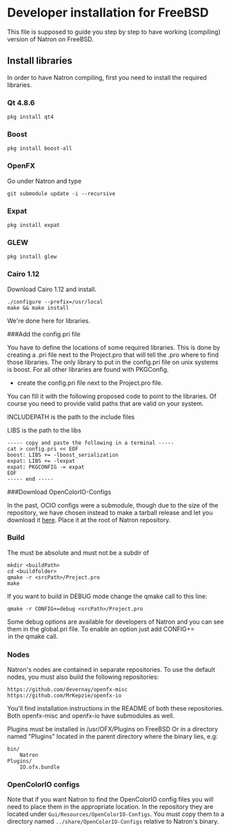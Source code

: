 Developer installation for FreeBSD
==================================

This file is supposed to guide you step by step to have working (compiling) version of
Natron on FreeBSD. 

## Install libraries

In order to have Natron compiling, first you need to install the required libraries.

### Qt 4.8.6

```
pkg install qt4
```

### Boost

```
pkg install boost-all
```

### OpenFX

Go under Natron and type

    git submodule update -i --recursive

### Expat

```
pkg install expat
```

### GLEW

```
pkg install glew
```

### Cairo 1.12

Download Cairo 1.12 and install.

```
./configure --prefix=/usr/local
make && make install
```

We're done here for libraries.

###Add the config.pri file

You have to define the locations of some required libraries.
This is done by creating a .pri file next to the Project.pro that will tell the .pro
where to find those libraries.
The only library to put in the config.pri file on unix systems is boost.
For all other libraries are found with PKGConfig.


- create the config.pri file next to the Project.pro file.

You can fill it with the following proposed code to point to the libraries.
 Of course you need to provide valid paths that are valid on your system.

INCLUDEPATH is the path to the include files

LIBS is the path to the libs

    ----- copy and paste the following in a terminal -----
    cat > config.pri << EOF
    boost: LIBS += -lboost_serialization
    expat: LIBS += -lexpat
    expat: PKGCONFIG -= expat
    EOF
    ----- end -----

###Download OpenColorIO-Configs

In the past, OCIO configs were a submodule, though due to the size of the repository, we have chosen instead
to make a tarball release and let you download it [here](https://github.com/MrKepzie/OpenColorIO-Configs/archive/Natron-v2.0.tar.gz).
Place it at the root of Natron repository.

### Build

The <srcPath> must be absolute and <buildPath> must not be a subdir of <srcPath>

    mkdir <buildPath>
    cd <buildfolder>
    qmake -r <srcPath>/Project.pro
    make

If you want to build in DEBUG mode change the qmake call to this line:

    qmake -r CONFIG+=debug <srcPath>/Project.pro

Some debug options are available for developers of Natron and you can see them in the
global.pri file. To enable an option just add CONFIG+=<option> in the qmake call.

### Nodes

Natron's nodes are contained in separate repositories. To use the default nodes, you must also build the following repositories:

    https://github.com/devernay/openfx-misc
    https://github.com/MrKepzie/openfx-io

You'll find installation instructions in the README of both these repositories. Both openfx-misc and openfx-io have submodules as well.

Plugins must be installed in /usr/OFX/Plugins on FreeBSD
Or in a directory named "Plugins" located in the parent directory where the binary lies, e.g:

    bin/
        Natron
    Plugins/
        IO.ofx.bundle
	
### OpenColorIO configs

Note that if you want Natron to find the OpenColorIO config files you will need to
place them in the appropriate location. In the repository they are located under
`Gui/Resources/OpenColorIO-Configs`.
You must copy them to a directory named `../share/OpenColorIO-Configs` relative to Natron's binary.
